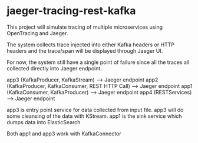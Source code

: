 # jaeger-tracing-rest-kafka

This project will simulate tracing of multiple microservices using OpenTracing and Jaeger.

The system collects trace injected into either Kafka headers or HTTP headers and the trace/span will be displayed through Jaeger UI.

For now, the system still have a single point of failure since all the traces all collected directly into Jaeger endpoint.

app3 (KafkaProducer, KafkaStream) --> Jaeger endpoint
app2 (KafkaProducer, KafkaConsumer, REST HTTP Call) --> Jaeger endpoint
app1 (KafkaConsumer, KafkaProducer) --> Jaeger endpoint
app4 (RESTServices) --> Jaeger endpoint

app3 is entry point service for data collected from input file. app3 will do some cleansing of the data with KStream.
app1 is the sink service which dumps data into ElasticSearch


Both app1 and app3 work with KafkaConnector
